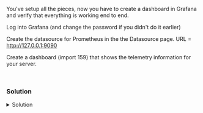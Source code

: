 You've setup all the pieces, now you have to create a dashboard in Grafana and verify that everything is working end to end.

Log into Grafana (and change the password if you didn't do it earlier)

Create the datasource for Prometheus in the the Datasource page. URL = http://127.0.0.1:9090

Create a dashboard (import 159) that shows the telemetry information for your server.

<br>

### Solution
<details>
<summary>Solution</summary>

Connect to Grafana and log in {{TRAFFIC_HOST1_3000}}

Create the datasource for Prometheus in the the Datasource page. URL = http://127.0.0.1:9090 

Import the dashboard 159 to view the metric data.

Verify the dashboard is working properly.

</details>
